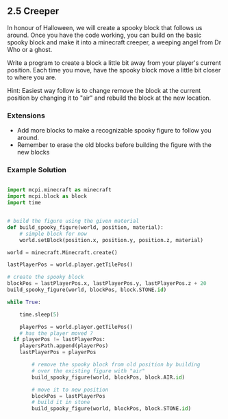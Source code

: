 ## 2.5 Creeper

In honour of Halloween, we will create a spooky block that follows us around.
Once you have the code working, you can build on the basic spooky block and make it
into a minecraft creeper, a weeping angel from Dr Who or a ghost.

Write a program to create a block a little bit away from your player's current
position. Each time you move, have the spooky block move a little bit closer to
where you are.

Hint: Easiest way follow is to change remove the block at the current position by
changing it to "air" and rebuild the block at the new location.

### Extensions

* Add more blocks to make a recognizable spooky figure to follow you around.
* Remember to erase the old blocks before building the figure with the new blocks

### Example Solution

```python

import mcpi.minecraft as minecraft
import mcpi.block as block
import time


# build the figure using the given material
def build_spooky_figure(world, position, material):
	# simple block for now
	world.setBlock(position.x, position.y, position.z, material)

world = minecraft.Minecraft.create()

lastPlayerPos = world.player.getTilePos()

# create the spooky block
blockPos = lastPlayerPos.x, lastPlayerPos.y, lastPlayerPos.z + 20
build_spooky_figure(world, blockPos, block.STONE.id)

while True:

	time.sleep(5)

	playerPos = world.player.getTilePos()
	# has the player moved ?
  if playerPos != lastPlayerPos:
  	playersPath.append(playerPos)
  	lastPlayerPos = playerPos

		# remove the spooky block from old position by building
		# over the existing figure with "air"
		build_spooky_figure(world, blockPos, block.AIR.id)

		# move it to new position
		blockPos = lastPlayerPos
		# build it in stone
		build_spooky_figure(world, blockPos, block.STONE.id)

```
